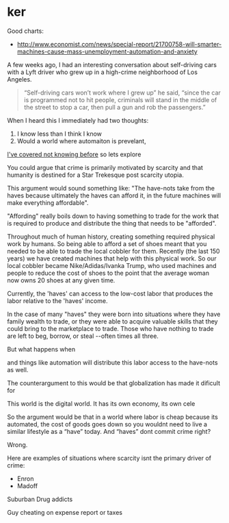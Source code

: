 # ker
Good charts:
- http://www.economist.com/news/special-report/21700758-will-smarter-machines-cause-mass-unemployment-automation-and-anxiety

A few weeks ago, I had an interesting conversation about self-driving cars with a Lyft driver who grew up in a high-crime neighborhood of Los Angeles.

> “Self-driving cars won’t work where I grew up” he said, “since the car is programmed not to hit people, criminals will stand in the middle of the street to stop a car, then pull a gun and rob the passengers.”

When I heard this I immediately had two thoughts:
1. I know less than I think I know
2. Would a world where automaiton is prevelant, 

[I've covered not knowing before](https://itscoffeeti.me/i-like-to-think-that-i-m-intelligent-but-how-do-i-really-know-b3e353957274) so lets explore 

You could argue that crime is primarily motivated by scarcity and that humanity is destined for a Star Trekesque post scarcity utopia.

This argument would sound something like: "The have-nots take from the haves because ultimately the haves can afford it, in the future machines will make everything affordable". 

"Affording" really boils down to having something to trade for the work that is required to produce and distribute the thing that needs to be "afforded". 

Throughout much of human history, creating something required physical work by humans. So being able to afford a set of shoes meant that you needed to be able to trade the local cobbler for them. Recently (the last 150 years) we have created machines that help with this physical work. So our local cobbler became Nike/Adidas/Ivanka Trump, who used machines and people to reduce the cost of shoes to the point that the average woman now owns 20 shoes at any given time.

Currently, the 'haves' can access to the low-cost labor that produces the labor relative to the 'haves' income. 

In the case of many "haves" they were born into situations where they have family wealth to trade, or they were able to acquire valuable skills that they could bring to the marketplace to trade. Those who have nothing to trade are left to beg, borrow, or steal --often times all three.

But what happens when



and things like automation will distribute this labor access to the have-nots as well.

The counterargument to this would be that globalization has made it dificult for



This world is the digital world. It has its own economy, its own cele


So the argument would be that in a world where labor is cheap because its automated, the cost of goods goes down so you wouldnt need to live a similar lifestyle as a “have” today. And “haves” dont commit crime right?

Wrong.

Here are examples of situations where scarcity isnt the primary driver of crime:
- Enron
- Madoff

Suburban Drug addicts

Guy cheating on expense report or taxes